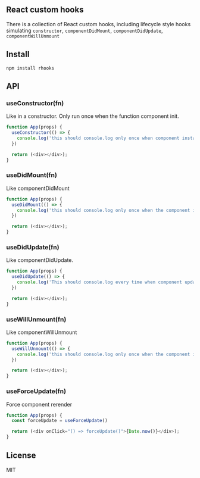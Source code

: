 ## React custom hooks

There is a collection of React custom hooks, including lifecycle style hooks simulating `constructor`, `componentDidMount`, `componentDidUpdate`, `componentWillUnmount`

## Install

`npm install rhooks`


## API

### useConstructor(fn)

Like in a constructor. Only run once when the function component init.

```js
function App(props) {
  useConstructor(() => {
    console.log('this should console.log only once when component instance init. Before didMount')
  })

  return (<div></div>);
}
```

### useDidMount(fn)

Like componentDidMount

```js
function App(props) {
  useDidMount(() => {
    console.log('this should console.log only once when the component is mounted. After constructor')
  })

  return (<div></div>);
}
```

### useDidUpdate(fn)

Like componentDidUpdate.

```js
function App(props) {
  useDidUpdate(() => {
    console.log('This should console.log every time when component update. But do not occur in the didMount.')
  })

  return (<div></div>);
}
```

### useWillUnmount(fn)

Like componentWillUnmount

```js
function App(props) {
  useWillUnmount(() => {
    console.log('this should console.log only once when the component is about to unmount')
  })

  return (<div></div>);
}
```

### useForceUpdate(fn)

Force component rerender

```js
function App(props) {
  const forceUpdate = useForceUpdate()

  return (<div onClick="() => forceUpdate()">{Date.now()}</div>);
}
```

## License

MIT